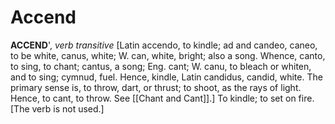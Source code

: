 # Accend

**ACCEND**', _verb transitive_ \[Latin accendo, to kindle; ad and candeo, caneo, to be white, canus, white; W. can, white, bright; also a song. Whence, canto, to sing, to chant; cantus, a song; Eng. cant; W. canu, to bleach or whiten, and to sing; cymnud, fuel. Hence, kindle, Latin candidus, candid, white. The primary sense is, to throw, dart, or thrust; to shoot, as the rays of light. Hence, to cant, to throw. See [[Chant and Cant]].\] To kindle; to set on fire. \[The verb is not used.\]